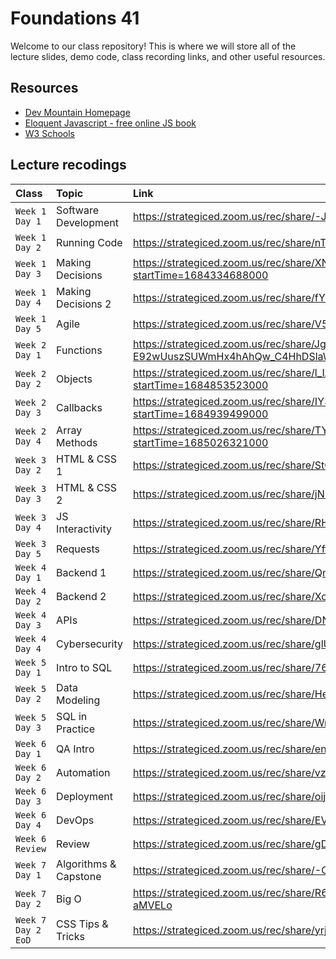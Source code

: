 # Foundations 41

Welcome to our class repository! This is where we will store all of the lecture slides, demo code, class recording links, and other useful resources.


## Resources

 - [Dev Mountain Homepage](https://ed.devmountain.com/)
 - [Eloquent Javascript - free online JS book](https://eloquentjavascript.net/)
 - [W3 Schools](https://www.w3schools.com/js/default.asp)


## Lecture recodings


| Class | Topic     | Link                |
| :-------- | :------- | :------------------------- |
| `Week 1 Day 1` | Software Development | https://strategiced.zoom.us/rec/share/-JBmy1hZKyoCCymfN-WOfYv_Ly5kAuRLO9_GPlRM6s5ugr_y6PMDi3BOSLmeDMe7.VRL963IM13UM2Bve |
| `Week 1 Day 2` | Running Code | https://strategiced.zoom.us/rec/share/nTOKnrPqBiEAtkk4l5LoGtZg2p55CqN6VNcxAatvOKJgfa3_w1yxaao0tch-e8mt.W4gdVHrsWjwT02OV |
| `Week 1 Day 3` | Making Decisions | https://strategiced.zoom.us/rec/share/XNdVFY3I9oGBLqraGIZCYkkoug0tCoAOwshVzBbypa6RoZdVV6bp4SHfGUz99d94.c-bb_QbMYTafEQUs?startTime=1684334688000 |
| `Week 1 Day 4` | Making Decisions 2| https://strategiced.zoom.us/rec/share/fYHf_M7WpkXwD5RDXlRwCAPoyFd1E1iiDxox2LZMj-GS1G-pKaWKcuLSrHBAftDf.DiVvPuXDOFLGm5ao |
| `Week 1 Day 5` | Agile | https://strategiced.zoom.us/rec/share/V5TihbQKKID6BSAE1Nl9pqYXLyrw4kcDjQD5HdsDr_Q6S_iluT0B1cpVcV8mVwSw.cVKzS2018nhWbgCf |
| `Week 2 Day 1` | Functions | https://strategiced.zoom.us/rec/share/Jg5s-ItRM8M3uP2Ip8I-E92wUuszSUWmHx4hAhQw_C4HhDSlaWw_dJVZNQcMrmZU.yoOWfaZ3xGwt0SgD?startTime=1684766239000 |
| `Week 2 Day 2` | Objects | https://strategiced.zoom.us/rec/share/l_IAWt7pUMDdg9Y67mKeqXUVxZw-ry-3_WzILMZefcbhv8NM1CyS94HntnMSYiEb.TOThsj5gvsfoPBC0?startTime=1684853523000 |
| `Week 2 Day 3` | Callbacks | https://strategiced.zoom.us/rec/share/IY3vt8UF0JMecM9JIeEQP8OSdAhN4dwP4FhKnc5SpEzCr44tlIw642VLbbG652M8.T8oQRjoYiJACoyHB?startTime=1684939499000 |
| `Week 2 Day 4` | Array Methods | https://strategiced.zoom.us/rec/share/TY_mga7FHEn6d123FRBdbvK0iD6O3SYGENyNdHS3eLSGaJ44h9rXAR_WxfiBctbj.OmR5lf_p54GsrlLG?startTime=1685026321000 |
| `Week 3 Day 2` | HTML & CSS 1 | https://strategiced.zoom.us/rec/share/StCdVFRAen26R0H4DyVMj1tx-lGBmzehNRol1efPb6saudSdKBH5AK3FL41OCZlt.ebb8ejlZd4RjMT8e |
| `Week 3 Day 3` | HTML & CSS 2 | https://strategiced.zoom.us/rec/share/jN0obPquS2-IP4aVdJWpGev8xfFcpwYNKZ-KuRwY3nsUjeyGAmAYbj6L4XN_xnKi.dp0_kgM60drwjyMy |
| `Week 3 Day 4` | JS Interactivity | https://strategiced.zoom.us/rec/share/RHUz7i4xcY2I87gcfoj0sLLVSgBUC8OKrYLmrDmt4rMvznqtIK8bFDxyDr2pLKQp.eHAA37Fuo0c5e3pW |
| `Week 3 Day 5` | Requests | https://strategiced.zoom.us/rec/share/YffeDMYvNFQBuUUdwb5D43czbu6LhYhxz4l2wzvBPfDHD-qA_vv3WFx8Cxu78eeK.sdUCiSUMB-K6y5iq |
| `Week 4 Day 1` | Backend 1 | https://strategiced.zoom.us/rec/share/QmFWYxtBanF_a31h0F-hae8OwEWXCiYxIl7-gZp1inKFh7RnfxHeKGgk0CedtbJh.aWBZ6CHtWqT16czk |
| `Week 4 Day 2` | Backend 2 | https://strategiced.zoom.us/rec/share/XcvOOCU-0vCwUxRzpOeTNvQeSRqCte0Nv5XFaS0xvhBDicYsjp41s34M02PM19sM.DNALL9YThzMZV6pH |
| `Week 4 Day 3` | APIs | https://strategiced.zoom.us/rec/share/DN90Zs3ODStUjGPB1ID1Wr1LgPfZmWaKjb7c9NlzO1AIzl48H7GLGSTqn9Aj_V5o.PaKnkcDx3kqbCpOu |
| `Week 4 Day 4` | Cybersecurity | https://strategiced.zoom.us/rec/share/glUjexpiyzC82S56QgUIXPDo4QrSwNESwF4sPn6hLQtnhL5uqsT2n1AfBPOnfK9J.2vnQl_YHJZWRo0OP |
| `Week 5 Day 1` | Intro to SQL | https://strategiced.zoom.us/rec/share/768MF2w4kPKu5qzJcx7fiafjaJ-JiVsh1MRvJArD03YF0lIEJd-sLdnCBCpuzUY-.g55H-aBZM61Ce3uo |
| `Week 5 Day 2` | Data Modeling | https://strategiced.zoom.us/rec/share/He-nIW-_ak9LqOawGCNSyShxnEBiZbUaCz-kTXx1MY7pw42xLQZLZlDNvqbIGfi4.ke2HyPm7-tx5hx15 |
| `Week 5 Day 3` | SQL in Practice | https://strategiced.zoom.us/rec/share/WmDQWXUT5fFfs_6qiamVVcoBGNtma2msKyOBmY3E7nO85M4MOQablzeMrMYxgfrT.PFOIHOzB3e90dgh9 |
| `Week 6 Day 1` | QA Intro | https://strategiced.zoom.us/rec/share/en0pxbbGWvbzTfoofrCgELtMVE-dEMD08IZxT8ElObiSHETOJOCZq4zOwULCcsp9.oaZp8iQ0hEXu4qeV |
| `Week 6 Day 2` | Automation | https://strategiced.zoom.us/rec/share/vzSIQMoOZ2k13m5lWeQO0UitwqV6F7XwNR43-eev6Opg0lcoaoYrztOvQ_GRkv7s.9qudpYj3GhnyZdyk |
| `Week 6 Day 3` | Deployment | https://strategiced.zoom.us/rec/share/oijpHjIJzCx8k_Q9C3exPHi6D9J_B5j-CYn8ox89JKHgztW5VYMUsomnjkgV5_z_.TSsVgPD4jUr5ByVd |
| `Week 6 Day 4` | DevOps | https://strategiced.zoom.us/rec/share/EVUcNiGbHZZJzmHl93kSLqh6Tb91MfZd0O0KmyK0T_Ncdzo6TsbKxcTE7QSe3g1z.VQW7QXpGB8f7StPD |
| `Week 6 Review` | Review | https://strategiced.zoom.us/rec/share/gDwFjvdf1rARSfAjy4AkCb9aKqqs3lmttt7Z2-DNK3v0-MHe05DT3thYAdfz2JFP.cDSC96cesTGTFzgn |
| `Week 7 Day 1` | Algorithms & Capstone | https://strategiced.zoom.us/rec/share/-Cjj0zr2CdTzClnoF6q66zyP0n3qPwoxlZrWATz2T4F8hkHRJKMe8g3BBOVaEImL.iS-PH_8x4EDx8rDw |
| `Week 7 Day 2` | Big O | https://strategiced.zoom.us/rec/share/R6pH84pP9mlvSS30HWbOZD9DTRlhSuKSKOWr2JQKUNxa5I_ARwKOJk7x0NH21jUO.SAh2gG0cX-aMVELo |
| `Week 7 Day 2 EoD` | CSS Tips & Tricks | https://strategiced.zoom.us/rec/share/yrjCEuM2rS9m4vGK2HTPUvfB5Nqzb27mDaPm_C4yzI1E-gkHRAwAW0RXbvX9QvdZ.wcazy2ldmFAT-iZd |